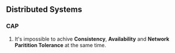 ## Distributed Systems

### CAP
1. It's impossible to achive **Consistency**, **Availability** and **Network Paritition Tolerance** at the same time.

